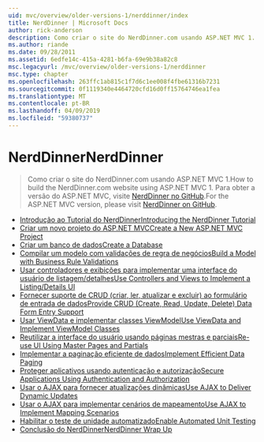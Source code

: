```yaml
---
uid: mvc/overview/older-versions-1/nerddinner/index
title: NerdDinner | Microsoft Docs
author: rick-anderson
description: Como criar o site do NerdDinner.com usando ASP.NET MVC 1. Para obter a versão do ASP.NET MVC 3, visite nerddinner no GitHub.
ms.author: riande
ms.date: 09/28/2011
ms.assetid: 6edfe14c-415a-4281-b6fa-69e9b38a82c8
msc.legacyurl: /mvc/overview/older-versions-1/nerddinner
msc.type: chapter
ms.openlocfilehash: 263ffc1ab815c1f7d6c1ee008f4fbe61316b7231
ms.sourcegitcommit: 0f1119340e4464720cfd16d0ff15764746ea1fea
ms.translationtype: MT
ms.contentlocale: pt-BR
ms.lasthandoff: 04/09/2019
ms.locfileid: "59380737"
---
```

# <a name="nerddinner"></a><span data-ttu-id="cff41-104">NerdDinner</span><span class="sxs-lookup"><span data-stu-id="cff41-104">NerdDinner</span></span>

> <span data-ttu-id="cff41-105">Como criar o site do NerdDinner.com usando ASP.NET MVC 1.</span><span class="sxs-lookup"><span data-stu-id="cff41-105">How to build the NerdDinner.com website using ASP.NET MVC 1.</span></span> <span data-ttu-id="cff41-106">Para obter a versão do ASP.NET MVC, visite [NerdDinner no GitHub](https://github.com/AspNetMVPSamples/NerdDinner).</span><span class="sxs-lookup"><span data-stu-id="cff41-106">For the ASP.NET MVC version, please visit [NerdDinner on GitHub](https://github.com/AspNetMVPSamples/NerdDinner).</span></span>


- [<span data-ttu-id="cff41-107">Introdução ao Tutorial do NerdDinner</span><span class="sxs-lookup"><span data-stu-id="cff41-107">Introducing the NerdDinner Tutorial</span></span>](introducing-the-nerddinner-tutorial.md)
- [<span data-ttu-id="cff41-108">Criar um novo projeto do ASP.NET MVC</span><span class="sxs-lookup"><span data-stu-id="cff41-108">Create a New ASP.NET MVC Project</span></span>](create-a-new-aspnet-mvc-project.md)
- [<span data-ttu-id="cff41-109">Criar um banco de dados</span><span class="sxs-lookup"><span data-stu-id="cff41-109">Create a Database</span></span>](create-a-database.md)
- [<span data-ttu-id="cff41-110">Compilar um modelo com validações de regra de negócios</span><span class="sxs-lookup"><span data-stu-id="cff41-110">Build a Model with Business Rule Validations</span></span>](build-a-model-with-business-rule-validations.md)
- [<span data-ttu-id="cff41-111">Usar controladores e exibições para implementar uma interface do usuário de listagem/detalhes</span><span class="sxs-lookup"><span data-stu-id="cff41-111">Use Controllers and Views to Implement a Listing/Details UI</span></span>](use-controllers-and-views-to-implement-a-listingdetails-ui.md)
- [<span data-ttu-id="cff41-112">Fornecer suporte de CRUD (criar, ler, atualizar e excluir) ao formulário de entrada de dados</span><span class="sxs-lookup"><span data-stu-id="cff41-112">Provide CRUD (Create, Read, Update, Delete) Data Form Entry Support</span></span>](provide-crud-create-read-update-delete-data-form-entry-support.md)
- [<span data-ttu-id="cff41-113">Usar ViewData e implementar classes ViewModel</span><span class="sxs-lookup"><span data-stu-id="cff41-113">Use ViewData and Implement ViewModel Classes</span></span>](use-viewdata-and-implement-viewmodel-classes.md)
- [<span data-ttu-id="cff41-114">Reutilizar a interface do usuário usando páginas mestras e parciais</span><span class="sxs-lookup"><span data-stu-id="cff41-114">Re-use UI Using Master Pages and Partials</span></span>](re-use-ui-using-master-pages-and-partials.md)
- [<span data-ttu-id="cff41-115">Implementar a paginação eficiente de dados</span><span class="sxs-lookup"><span data-stu-id="cff41-115">Implement Efficient Data Paging</span></span>](implement-efficient-data-paging.md)
- [<span data-ttu-id="cff41-116">Proteger aplicativos usando autenticação e autorização</span><span class="sxs-lookup"><span data-stu-id="cff41-116">Secure Applications Using Authentication and Authorization</span></span>](secure-applications-using-authentication-and-authorization.md)
- [<span data-ttu-id="cff41-117">Usar o AJAX para fornecer atualizações dinâmicas</span><span class="sxs-lookup"><span data-stu-id="cff41-117">Use AJAX to Deliver Dynamic Updates</span></span>](use-ajax-to-deliver-dynamic-updates.md)
- [<span data-ttu-id="cff41-118">Usar o AJAX para implementar cenários de mapeamento</span><span class="sxs-lookup"><span data-stu-id="cff41-118">Use AJAX to Implement Mapping Scenarios</span></span>](use-ajax-to-implement-mapping-scenarios.md)
- [<span data-ttu-id="cff41-119">Habilitar o teste de unidade automatizado</span><span class="sxs-lookup"><span data-stu-id="cff41-119">Enable Automated Unit Testing</span></span>](enable-automated-unit-testing.md)
- [<span data-ttu-id="cff41-120">Conclusão do NerdDinner</span><span class="sxs-lookup"><span data-stu-id="cff41-120">NerdDinner Wrap Up</span></span>](nerddinner-wrap-up.md)
